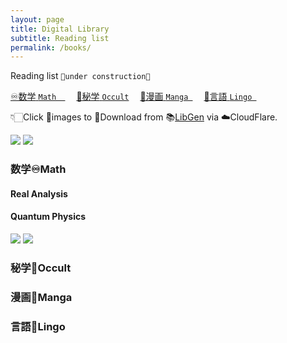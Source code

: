 ```yaml
---
layout: page
title: Digital Library
subtitle: Reading list
permalink: /books/
---
```

Reading list
`🚧under construction🚧`   

[<ruby>♾️数学<br>`Math  `</ruby>](#Math)　
[<ruby>🔮秘学<br>`Occult`</ruby>](#Occult)　
[<ruby>🎎漫画<br>`Manga `</ruby>](#Manga)　
[<ruby>🦜言語<br>`Lingo `</ruby>](#Lingo)

👇🏻Click 📕images to 🔽Download from 📚[LibGen](https://libgen.is/) via ☁️CloudFlare.

[![](https://i.gr-assets.com/images/S/compressed.photo.goodreads.com/books/1339192336l/292079._SX98_.jpg)](https://cloudflare-ipfs.com/ipfs/bafykbzacediqi6w4w5ve6lgmfs4peujenjig2ifuijgwln3ofdrmsw4wxnfio?filename=Rudin%20Analysis.pdf)
[![](https://i.gr-assets.com/images/S/compressed.photo.goodreads.com/books/1390170172l/18781405._SX98_.jpg)](https://cloudflare-ipfs.com/ipfs/bafykbzacebyakf67srvcqxh2ne5ns3z5cjay4xcz3gclpgkk2mag3nj6yjakk?filename=Lancaster%20Quantum%20Gift.pdf)

### <span id=Math>数学♾️Math</span>

#### Real Analysis

#### Quantum Physics

[![](https://i.gr-assets.com/images/S/compressed.photo.goodreads.com/books/1531832677l/37953277._SX98_.jpg)](https://cloudflare-ipfs.com/ipfs/bafykbzacebxsnmgi4tshxvu7vtgi76jsgrxn4vetszrka23jux2xnm4zbctdu?filename=Griffiths%20Quantum.pdf)
[![](https://i.gr-assets.com/images/S/compressed.photo.goodreads.com/books/1390170172l/18781405._SX98_.jpg)](https://cloudflare-ipfs.com/ipfs/bafykbzacebyakf67srvcqxh2ne5ns3z5cjay4xcz3gclpgkk2mag3nj6yjakk?filename=Lancaster%20Quantum%20Gift.pdf)

### <span id=Occult>秘学🔮Occult</span>

### <span id=Manga>漫画🎎Manga</span>

### <span id=Lingo>言語🦜Lingo</span>
